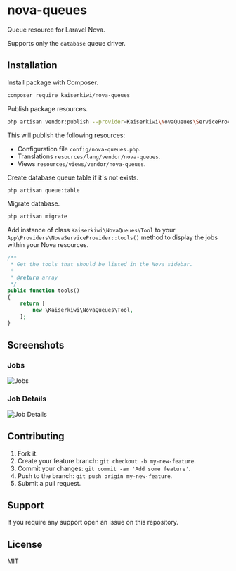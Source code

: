 # nova-queues

Queue resource for Laravel Nova.

Supports only the `database` queue driver.

## Installation

Install package with Composer.

```sh
composer require kaiserkiwi/nova-queues
```

Publish package resources.

```sh
php artisan vendor:publish --provider=Kaiserkiwi\NovaQueues\ServiceProvider
```

This will publish the following resources:

* Configuration file `config/nova-queues.php`.
* Translations `resources/lang/vendor/nova-queues`.
* Views `resources/views/vendor/nova-queues`.

Create database queue table if it's not exists.

```sh
php artisan queue:table
```

Migrate database.

```sh
php artisan migrate
```

Add instance of class `Kaiserkiwi\NovaQueues\Tool` to your `App\Providers\NovaServiceProvider::tools()` method to display the jobs within your Nova resources.

```php
/**
 * Get the tools that should be listed in the Nova sidebar.
 *
 * @return array
 */
public function tools()
{
    return [
        new \Kaiserkiwi\NovaQueues\Tool,
    ];
}
```

## Screenshots

### Jobs

![Jobs](https://raw.githubusercontent.com/den1n/nova-queues/master/screens/jobs.png)

### Job Details

![Job Details](https://raw.githubusercontent.com/den1n/nova-queues/master/screens/job-details.png)

## Contributing

1. Fork it.
2. Create your feature branch: `git checkout -b my-new-feature`.
3. Commit your changes: `git commit -am 'Add some feature'`.
4. Push to the branch: `git push origin my-new-feature`.
5. Submit a pull request.

## Support

If you require any support open an issue on this repository.

## License

MIT
